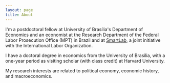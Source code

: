 ```yaml
---
layout: page
title: About
---
```


I'm a postdoctoral fellow at University of Brasília's Department of Economics and an economist at the Research Department of the Federal Labor Prosecution Office (MPT) in Brazil and at [SmartLab](http://smartlabbr.org/), a joint initiative with the International Labor Organization.

I have a doctoral degree in economics from the University of Brasília, with a one-year period as visiting scholar (with class credit) at Harvard University.

My research interests are related to political economy, economic history, and macroeconomics.
